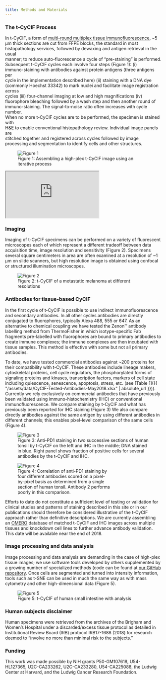 ```yaml
---
title: Methods and Materials
---
```


### The t-CyCIF Process

In t-CyCIF, a form of 
<a href="https://www.ncbi.nlm.nih.gov/pmc/articles/PMC3718135/" target="_blank">
multi-round multiplex tissue immunofluorescence</a>, 
~5 µm thick sections are cut from FFPE blocks, the standard in most
histopathology services, followed by dewaxing and antigen retrieval in the usual	
manner; to reduce auto-fluorescence a cycle of “pre-staining” is performed.	
Subsequent t-CyCIF cycles each involve four steps (Figure 1): (i)	
immuno-staining with antibodies against protein antigens (three antigens per	
cycle in the implementation described here) (ii) staining with a DNA dye	
(commonly Hoechst 33342) to mark nuclei and facilitate image registration across	
cycles (iii) four-channel imaging at low and high magnifications (iv)	
fluorophore bleaching followed by a wash step and then another round of	
immuno-staining. The signal-to-noise ratio often increases with cycle number.	
When no more t-CyCIF cycles are to be performed, the specimen is stained with	
H&E to enable conventional histopathology review. Individual image panels are	
stitched together and registered across cycles followed by image processing and	
segmentation to identify cells and other structures.

<figure class="image text-center mx-1 my-4 m-md-5">
    <div style="max-width:800px" class="d-inline-block">
        <img src="{{ "/assets/img/figure1.jpg" | absolute_url }}"
            alt="Figure 1"
            class="figure-img img-fluid">
        <figcaption class="figure-caption text-white">
            Figure 1: Assembling a high-plex t-CyCIF image using an
            iterative process
        </figcaption>
    </div>
</figure>

<div class="text-center mx-1 my-4 m-md-5">
    <div class="embed-responsive embed-responsive-1by1 d-inline-block" style="max-width:400px">
        <iframe class="embed-responsive-item" src="https://player.vimeo.com/video/269904895"></iframe>
    </div>
</div>

### Imaging

Imaging of t-CyCIF specimens can be performed on a variety of fluorescent
microscopes each of which represent a different tradeoff between data
acquisition time, image resolution and sensitivity (Figure 2). Specimens several
square centimeters in area are often examined at a resolution of ~1 µm on slide
scanners, but high resolution image is obtained using confocal or structured
illumination microscopes.

<figure class="image text-center mx-1 my-4 m-md-5">
    <div style="max-width:500px" class="d-inline-block">
        <img src="{{ "/assets/img/figure2.jpg" | absolute_url }}"
            alt="Figure 2"
            class="figure-img img-fluid">
        <figcaption class="figure-caption text-white">
            Figure 2: t-CyCIF of a metastatic melanoma at different resolutions
        </figcaption>
    </div>
</figure>

### Antibodies for tissue-based CyCIF

In the first cycle of t-CyCIF is possible to use indirect immunofluorescence and
secondary antibodies. In all other cycles antibodies are directly conjugated to
fluorophores, typically Alexa 488, 555 or 647. As an alternative to chemical
coupling we have tested the Zenon™ antibody labelling method from ThermoFisher
in which isotype-specific Fab fragments pre-labelled with fluorophores are bound
to primary antibodies to create immune complexes; the immune complexes are then
incubated with tissue samples. This method is effective with some but not all
primary antibodies.

To date, we have tested commercial antibodies against ~200 proteins for their
compatibility with t-CyCIF. These antibodies include lineage makers,
cytoskeletal proteins, cell cycle regulators, the phosphorylated forms of
signaling proteins and kinases, transcription factors, markers of cell state
including quiescence, senescence, apoptosis, stress, etc.
(see [Table 1]({{ "/assets/data/CyCIF-Tested-Antibodies-May2018.xlsx" | absolute_url }})). Currently we rely
exclusively on commercial antibodies that have previously been validated using
immuno-histochemistry (IHC) or conventional immunofluorescence. We compare
staining by t-CyCIF and what has previously been reported for IHC staining
(Figure 3) We also compare directly antibodies against the same antigen by using
different antibodies in different channels; this enables pixel-level comparison
of the same cells (Figure 4).

<figure class="image text-center mx-1 my-4 m-md-5">
    <div style="max-width:800px" class="d-inline-block">
        <img src="{{ "/assets/img/figure3.jpg" | absolute_url }}"
            alt="Figure 3"
            class="figure-img img-fluid">
        <figcaption class="figure-caption text-white">
            Figure 3: Anti-PD1 staining in two successive sections of human tonsil
            by t-CyCIF on the left and IHC in the middle; DNA stained in blue. Right
            panel shows fraction of positive cells for several antibodies by the
            t-CyCIF and IHC.
        </figcaption>
    </div>
</figure>

<figure class="image text-center mx-1 my-4 m-md-5">
    <div style="max-width:300px" class="d-inline-block">
        <img src="{{ "/assets/img/figure4.jpg" | absolute_url }}"
            alt="Figure 4"
            class="figure-img img-fluid">
        <figcaption class="figure-caption text-white">
            Figure 4: Correlation of anti-PD1 staining by four different antibodies
        scored on a pixel-by-pixel basis as determined from a single section of
        human tonsil. Antibody 2 performs poorly in this comparison.
        </figcaption>
    </div>
</figure>

Efforts to date do not constitute a sufficient level of testing or validation
for clinical studies and patterns of staining described in this site or in our
publications should therefore be considered illustrative of the t-CyCIF approach
rather than definitive descriptions. We are currently assembling an [OMERO](https://www.openmicroscopy.org/omero/) 
database of matched t-CyCIF and IHC
images across multiple tissues and knockdown cell lines to further advance
antibody validation. This date will be available near the end of 2018.

### Image processing and data analysis

Image processing and data analysis are demanding in the case of high-plex tissue
images; we use software tools developed by others supplemented by a growing
number of specialized methods (code can be found
at [our GitHub repository](https://github.com/sorgerlab/cycif/). Once cells are
segmented and turned into intensity information, tools such as t-SNE can be used
in much the same way as with mass cytometry and other high-dimensional data
(Figure 5).

<figure class="image text-center mx-1 my-4 m-md-5">
    <div style="max-width:800px" class="d-inline-block">
        <img src="{{ "/assets/img/figure5.jpg" | absolute_url }}"
            alt="Figure 5"
            class="figure-img img-fluid">
        <figcaption class="figure-caption text-white">
            Figure 5: t-CyCIF of human small intestine with analysis
        </figcaption>
    </div>
</figure>

### Human subjects disclaimer

Human specimens were retrieved from the archives of the Brigham and Women’s
Hospital under a discarded/excess tissue protocol as detailed in Institutional
Review Board (IRB) protocol IRB17-1688 (2018) for research deemed to “involve no
more than minimal risk to the subjects.”

### Funding

This work was made possible by NIH grants P50-GM107618, U54-HL127365, U2C-CA233262, U2C-CA233280, U54-CA225088, the Ludwig Center at Harvard, and the Ludwig Cancer Research Foundation.
